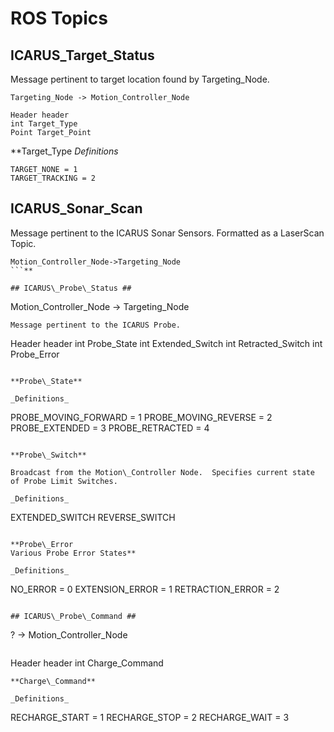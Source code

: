 # ROS Topics #
## ICARUS\_Target\_Status ##
Message pertinent to target location found by Targeting\_Node.
```
Targeting_Node -> Motion_Controller_Node
```
```
Header header
int Target_Type
Point Target_Point
```

**Target\_Type
_Definitions_
```
TARGET_NONE = 1
TARGET_TRACKING = 2

```
## ICARUS\_Sonar\_Scan ##
Message pertinent to the ICARUS Sonar Sensors.  Formatted as a LaserScan Topic.
```
Motion_Controller_Node->Targeting_Node
```**

## ICARUS\_Probe\_Status ##
```
Motion_Controller_Node -> Targeting_Node
```
Message pertinent to the ICARUS Probe.

```
Header header
int Probe_State
int Extended_Switch
int Retracted_Switch
int Probe_Error
```

**Probe\_State**

_Definitions_
```
PROBE_MOVING_FORWARD = 1
PROBE_MOVING_REVERSE = 2
PROBE_EXTENDED = 3
PROBE_RETRACTED = 4
```

**Probe\_Switch**

Broadcast from the Motion\_Controller Node.  Specifies current state of Probe Limit Switches.

_Definitions_
```
EXTENDED_SWITCH
REVERSE_SWITCH
```

**Probe\_Error
Various Probe Error States**

_Definitions_
```
NO_ERROR = 0
EXTENSION_ERROR = 1
RETRACTION_ERROR = 2
```

## ICARUS\_Probe\_Command ##
```
? -> Motion_Controller_Node
```
```
Header header
int Charge_Command
```
**Charge\_Command**

_Definitions_
```
RECHARGE_START = 1
RECHARGE_STOP = 2
RECHARGE_WAIT = 3
```